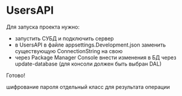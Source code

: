 # UsersAPI

Для запуска проекта нужно:

- запустить СУБД и подключить сервер
- в UsersAPI в файле appsettings.Development.json заменить существующую ConnectionString на свою
- через Package Manager Console внести изменения в БД через update-database (для консоли должен быть выбран DAL)

Готово!

шифрование пароля
отдельный класс для результата операции
